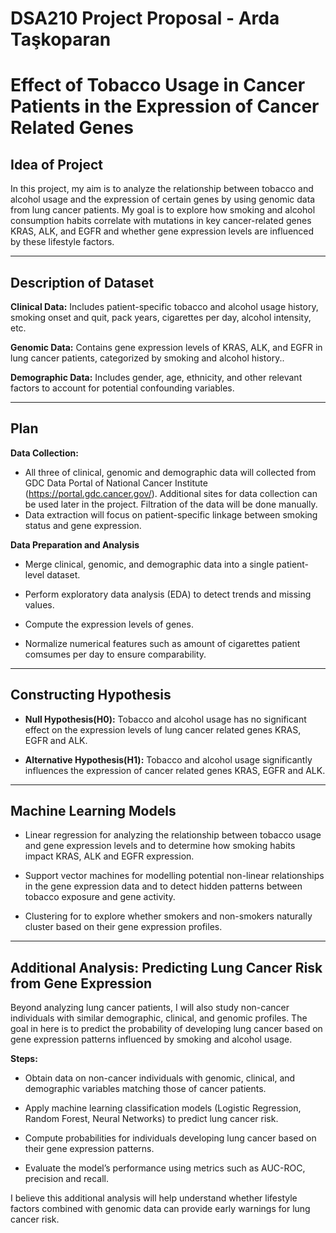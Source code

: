 # DSA210 Project Proposal - Arda Taşkoparan

# Effect of Tobacco Usage in Cancer Patients in the Expression of Cancer Related Genes

## Idea of Project

In this project, my aim is to analyze the relationship between tobacco and alcohol usage and the expression of certain genes by using genomic data from lung cancer patients. My goal is to explore how smoking and alcohol consumption habits correlate with mutations in key cancer-related genes KRAS, ALK, and EGFR and whether gene expression levels are influenced by these lifestyle factors.


---

## Description of Dataset

**Clinical Data:** Includes patient-specific tobacco and alcohol usage history, smoking onset and quit, pack years, cigarettes per day, alcohol intensity, etc.

**Genomic Data:** Contains gene expression levels of KRAS, ALK, and EGFR in lung cancer patients, categorized by smoking and alcohol history..

**Demographic Data:**  Includes gender, age, ethnicity, and other relevant factors to account for potential confounding variables.


---

## Plan

**Data Collection:**
  - All three of clinical, genomic and demographic data will collected from GDC Data Portal of National Cancer Institute (https://portal.gdc.cancer.gov/). Additional sites for data collection can be used later in the project. Filtration of the data will be done manually.
  - Data extraction will focus on patient-specific linkage between smoking status and gene expression.

**Data Preparation and Analysis**
  - Merge clinical, genomic, and demographic data into a single patient-level dataset.

  - Perform exploratory data analysis (EDA) to detect trends and missing values.

  - Compute the expression levels of genes.

  - Normalize numerical features such as amount of cigarettes patient comsumes per day to ensure comparability.

---

## Constructing Hypothesis

  - **Null Hypothesis(H0):** Tobacco and alcohol usage has no significant effect on the expression levels of lung cancer related genes KRAS, EGFR and ALK.

  - **Alternative Hypothesis(H1):** Tobacco and alcohol usage significantly influences the expression of cancer related genes KRAS, EGFR and ALK.


---

## Machine Learning Models

  - Linear regression for analyzing the relationship between tobacco usage and gene expression levels and to determine how smoking habits impact KRAS, ALK and EGFR expression.
  
  - Support vector machines for modelling potential non-linear relationships in the gene expression data and to detect hidden patterns between tobacco exposure and gene activity.
  
  - Clustering for to explore whether smokers and non-smokers naturally cluster based on their gene expression profiles.


---


## Additional Analysis: Predicting Lung Cancer Risk from Gene Expression

Beyond analyzing lung cancer patients, I will also study non-cancer individuals with similar demographic, clinical, and genomic profiles. The goal in here is to predict the probability of developing lung cancer based on gene expression patterns influenced by smoking and alcohol usage.

**Steps:**

  - Obtain data on non-cancer individuals with genomic, clinical, and demographic variables matching those of cancer patients.

  - Apply machine learning classification models (Logistic Regression, Random Forest, Neural Networks) to predict lung cancer risk.

  - Compute probabilities for individuals developing lung cancer based on their gene expression patterns.

  - Evaluate the model’s performance using metrics such as AUC-ROC, precision and recall.

I believe this additional analysis will help understand whether lifestyle factors combined with genomic data can provide early warnings for lung cancer risk.













